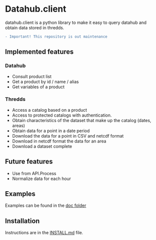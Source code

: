 # Datahub.client

datahub.client is a python library to make it easy to query datahub and obtain data stored in thredds.  

```diff
- Important! This repository is out maintenance
```

## Implemented features

### Datahub
* Consult product list
* Get a product by id / name / alias
* Get variables of a product

### Thredds
* Access a catalog based on a product
* Access to protected catalogs with authentication.
* Obtain characteristics of the dataset that make up the catalog (dates, areas)
* Obtain data for a point in a date period
* Download the data for a point in CSV and netcdf format
* Download in netcdf format the data for an area
* Download a dataset complete

## Future features
* Use from API.Process
* Normalize data for each hour

## Examples
Examples can be found in the [doc folder](doc)

## Installation

Instructions are in the [INSTALL.md](INSTALL.md) file.
